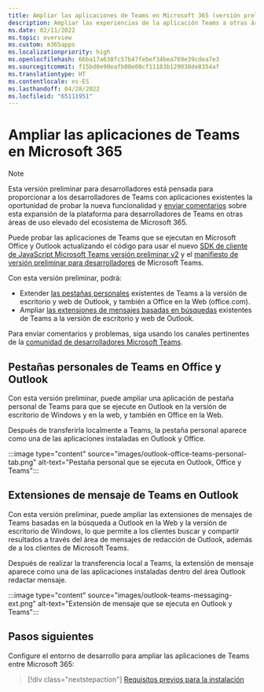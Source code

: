 ```yaml
---
title: Ampliar las aplicaciones de Teams en Microsoft 365 (versión preliminar)
description: Ampliar las experiencias de la aplicación Teams a otras áreas de uso elevado de Microsoft 365
ms.date: 02/11/2022
ms.topic: overview
ms.custom: m365apps
ms.localizationpriority: high
ms.openlocfilehash: 66ba17a638fc57b47febef34bea769e39cdea7e3
ms.sourcegitcommit: f15bd0e90eafb00e00cf11183b129038de8354af
ms.translationtype: HT
ms.contentlocale: es-ES
ms.lasthandoff: 04/28/2022
ms.locfileid: "65111951"
---
```

# <a name="extend-teams-apps-across-microsoft-365"></a>Ampliar las aplicaciones de Teams en Microsoft 365

> [!NOTE]
> Esta versión preliminar para desarrolladores está pensada para proporcionar a los desarrolladores de Teams con aplicaciones existentes la oportunidad de probar la nueva funcionalidad y [enviar comentarios](/microsoftteams/platform/feedback) sobre esta expansión de la plataforma para desarrolladores de Teams en otras áreas de uso elevado del ecosistema de Microsoft 365.

Puede probar las aplicaciones de Teams que se ejecutan en Microsoft Office y Outlook actualizando el código para usar el nuevo [SDK de cliente de JavaScript Microsoft Teams versión preliminar v2](using-teams-client-sdk-preview.md) y el [manifiesto de versión preliminar para desarrolladores](../resources/schema/manifest-schema-dev-preview.md) de Microsoft Teams.

Con esta versión preliminar, podrá:

- Extender [las pestañas personales](/microsoftteams/platform/tabs/how-to/create-personal-tab) existentes de Teams a la versión de escritorio y web de Outlook, y también a Office en la Web (office.com).
- Ampliar [las extensiones de mensajes basadas en búsquedas](/microsoftteams/platform/messaging-extensions/how-to/search-commands/define-search-command) existentes de Teams a la versión de escritorio y web de Outlook.

Para enviar comentarios y problemas, siga usando los canales pertinentes de la [comunidad de desarrolladores Microsoft Teams](/microsoftteams/platform/feedback).

## <a name="teams-personal-tabs-in-office-and-outlook"></a>Pestañas personales de Teams en Office y Outlook

Con esta versión preliminar, puede ampliar una aplicación de pestaña personal de Teams para que se ejecute en Outlook en la versión de escritorio de Windows y en la web, y también en Office en la Web.

Después de transferirla localmente a Teams, la pestaña personal aparece como una de las aplicaciones instaladas en Outlook y Office.

:::image type="content" source="images/outlook-office-teams-personal-tab.png" alt-text="Pestaña personal que se ejecuta en Outlook, Office y Teams":::

## <a name="teams-message-extensions-in-outlook"></a>Extensiones de mensaje de Teams en Outlook

Con esta versión preliminar, puede ampliar las extensiones de mensajes de Teams basadas en la búsqueda a Outlook en la Web y la versión de escritorio de Windows, lo que permite a los clientes buscar y compartir resultados a través del área de mensajes de redacción de Outlook, además de a los clientes de Microsoft Teams.

Después de realizar la transferencia local a Teams, la extensión de mensaje aparece como una de las aplicaciones instaladas dentro del área Outlook redactar mensaje.

:::image type="content" source="images/outlook-teams-messaging-ext.png" alt-text="Extensión de mensaje que se ejecuta en Outlook y Teams":::

## <a name="next-steps"></a>Pasos siguientes

Configure el entorno de desarrollo para ampliar las aplicaciones de Teams entre Microsoft 365:

> [!div class="nextstepaction"]
> [Requisitos previos para la instalación](prerequisites.md)
